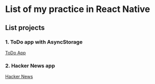 # List of my practice in React Native

## List projects

### 1. ToDo app with AsyncStorage

[ToDo App](https://github.com/tutv/rn-todo-app)

### 2. Hacker News app
[Hacker News](https://github.com/tutv/rn-hacker-news)
